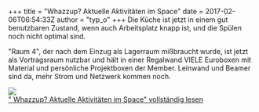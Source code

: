 +++
title = "Whazzup? Aktuelle Aktivitäten im Space"
date = 2017-02-06T06:54:33Z
author = "typ_o"
+++
Die Küche ist jetzt in einem gut benutzbaren Zustand, wenn auch
Arbeitsplatz knapp ist, und die Spülen noch nicht optimal sind.  
  
"Raum 4", der nach dem Einzug als Lagerraum mißbraucht wurde, ist jetzt
als Vortragsraum nutzbar und hält in einer Regalwand VIELE Euroboxen mit
Material und persönliche Projektboxen der Member. Leinwand und Beamer
sind da, mehr Strom und Netzwerk kommen noch.  
  
[![](https://flipdot.org/blog/uploads/2eb64ff099e00683e22f9ec68bbfcc98db613ae8_1_666x500.serendipityThumb.JPG)](https://flipdot.org/blog/uploads/2eb64ff099e00683e22f9ec68bbfcc98db613ae8_1_666x500.JPG)  
[" Whazzup? Aktuelle Aktivitäten im Space" vollständig
lesen](https://flipdot.org/blog/archives/365-Whazzup-Aktuelle-Aktivitaeten-im-Space.html#extended)
